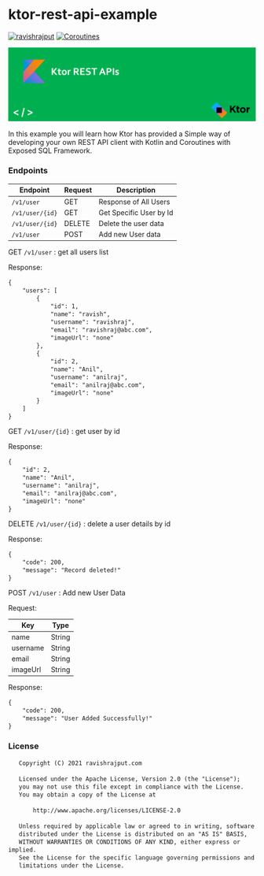 # ktor-rest-api-example
[![ravishrajput](https://img.shields.io/badge/ravishrajput-androiddeveloper-green.svg)](http://ravishrajput.com/)
[![Coroutines](https://img.shields.io/badge/Ktor-APIs-blue.svg)](https://kotlinlang.org/docs/reference/coroutines.html)

<p align="center">
  <img src="/docs/ktor-rest-apis.png">
</p>

In this example you will learn how Ktor has provided a Simple way of developing your own REST API client with Kotlin and Coroutines with Exposed SQL Framework. 

### Endpoints

| Endpoint | Request | Description |
| --- | --- | --- |
| `/v1/user` | GET | Response of All Users |
| `/v1/user/{id}` | GET | Get Specific User by Id |
| `/v1/user/{id}` | DELETE | Delete the user data |
| `/v1/user` | POST | Add new User data |

GET `/v1/user` : get all users list

Response:

    {
        "users": [
            {
                "id": 1,
                "name": "ravish",
                "username": "ravishraj",
                "email": "ravishraj@abc.com",
                "imageUrl": "none"
            },
            {
                "id": 2,
                "name": "Anil",
                "username": "anilraj",
                "email": "anilraj@abc.com",
                "imageUrl": "none"
            }
        ]
    }

GET `/v1/user/{id}` : get user by id

Response:

    {
        "id": 2,
        "name": "Anil",
        "username": "anilraj",
        "email": "anilraj@abc.com",
        "imageUrl": "none"
    }

DELETE `/v1/user/{id}` : delete a user details by id

Response:

    {
        "code": 200,
        "message": "Record deleted!"
    }

POST `/v1/user` : Add new User Data

Request: 

| Key | Type |
| --- | --- |
| name | String |
| username | String |
| email | String |
| imageUrl | String |

Response:


    {
        "code": 200,
        "message": "User Added Successfully!"
    }



### License
```
   Copyright (C) 2021 ravishrajput.com

   Licensed under the Apache License, Version 2.0 (the "License");
   you may not use this file except in compliance with the License.
   You may obtain a copy of the License at

       http://www.apache.org/licenses/LICENSE-2.0

   Unless required by applicable law or agreed to in writing, software
   distributed under the License is distributed on an "AS IS" BASIS,
   WITHOUT WARRANTIES OR CONDITIONS OF ANY KIND, either express or implied.
   See the License for the specific language governing permissions and
   limitations under the License.
```